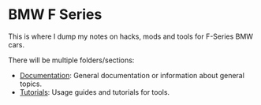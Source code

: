 # BMW F Series

This is where I dump my notes on hacks, mods and tools for F-Series BMW cars.

There will be multiple folders/sections:

- [Documentation](doc/README.md): General documentation or information about general topics.
- [Tutorials](tutorials/README.md): Usage guides and tutorials for tools.
